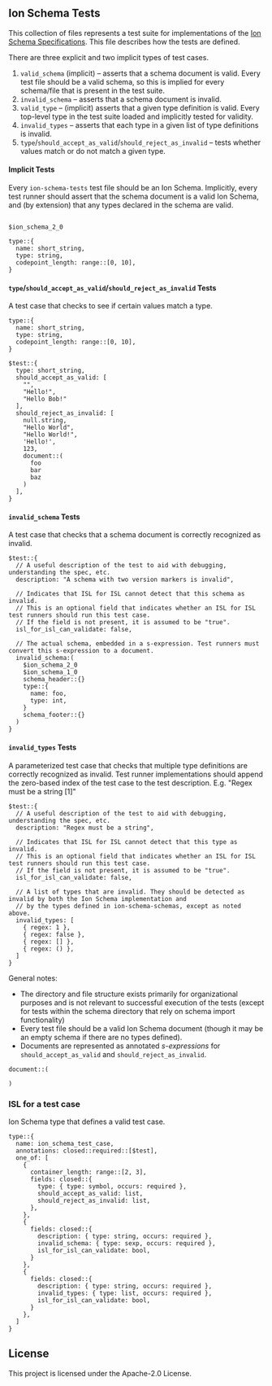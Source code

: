 ## Ion Schema Tests

This collection of files represents a test suite for implementations of the [Ion Schema Specifications](https://amzn.github.io/ion-schema/docs).
This file describes how the tests are defined.

There are three explicit and two implicit types of test cases.

1. `valid_schema` (implicit) – asserts that a schema document is valid.
    Every test file should be a valid schema, so this is implied for every schema/file that is present in the test suite.
2. `invalid_schema` – asserts that a schema document is invalid.
3. `valid_type` – (implicit) asserts that a given type definition is valid.
    Every top-level type in the test suite loaded and implicitly tested for validity. 
4. `invalid_types` – asserts that each type in a given list of type definitions is invalid.
5. `type`/`should_accept_as_valid`/`should_reject_as_invalid` – tests whether values match or do not match a given type.

#### Implicit Tests
Every `ion-schema-tests` test file should be an Ion Schema.
Implicitly, every test runner should assert that the schema document is a valid Ion Schema, and (by extension) that any types declared in the schema are valid.
```ion

$ion_schema_2_0

type::{
  name: short_string,
  type: string,
  codepoint_length: range::[0, 10],
}
```

#### `type`/`should_accept_as_valid`/`should_reject_as_invalid` Tests
A test case that checks to see if certain values match a type.
```ion
type::{
  name: short_string,
  type: string,
  codepoint_length: range::[0, 10],
}

$test::{
  type: short_string,
  should_accept_as_valid: [
    "",
    "Hello!",
    "Hello Bob!"
  ],
  should_reject_as_invalid: [
    null.string,
    "Hello World",
    "Hello World!",
    'Hello!',
    123,
    document::(
      foo
      bar
      baz
    )
  ],
}
```

#### `invalid_schema` Tests
A test case that checks that a schema document is correctly recognized as invalid.
```ion
$test::{
  // A useful description of the test to aid with debugging, understanding the spec, etc.
  description: "A schema with two version markers is invalid",

  // Indicates that ISL for ISL cannot detect that this schema as invalid. 
  // This is an optional field that indicates whether an ISL for ISL test runners should run this test case.
  // If the field is not present, it is assumed to be "true".
  isl_for_isl_can_validate: false,

  // The actual schema, embedded in a s-expression. Test runners must convert this s-expression to a document.
  invalid_schema:(
    $ion_schema_2_0
    $ion_schema_1_0
    schema_header::{}
    type::{
      name: foo,
      type: int,
    }
    schema_footer::{}
  )
}
```

#### `invalid_types` Tests
A parameterized test case that checks that multiple type definitions are correctly recognized as invalid.
Test runner implementations should append the zero-based index of the test case to the test description.
E.g. "Regex must be a string [1]"
```ion
$test::{
  // A useful description of the test to aid with debugging, understanding the spec, etc.
  description: "Regex must be a string",

  // Indicates that ISL for ISL cannot detect that this type as invalid. 
  // This is an optional field that indicates whether an ISL for ISL test runners should run this test case.
  // If the field is not present, it is assumed to be "true".
  isl_for_isl_can_validate: false,

  // A list of types that are invalid. They should be detected as invalid by both the Ion Schema implementation and
  // by the types defined in ion-schema-schemas, except as noted above.
  invalid_types: [
    { regex: 1 },
    { regex: false },
    { regex: [] },
    { regex: () },
  ]
}
```

General notes:
* The directory and file structure exists primarily for organizational purposes and is not relevant to successful execution of the tests (except for tests within the schema directory that rely on schema import functionality)
* Every test file should be a valid Ion Schema document (though it may be an empty schema if there are no types defined).
* Documents are represented as annotated _s-expressions_ for `should_accept_as_valid` and `should_reject_as_invalid`.
```ion
document::(
  
)
```

### ISL for a test case

Ion Schema type that defines a valid test case.

```ion
type::{
  name: ion_schema_test_case,
  annotations: closed::required::[$test],
  one_of: [
    {
      container_length: range::[2, 3],
      fields: closed::{
        type: { type: symbol, occurs: required },
        should_accept_as_valid: list,
        should_reject_as_invalid: list,
      },
    },
    {
      fields: closed::{
        description: { type: string, occurs: required },
        invalid_schema: { type: sexp, occurs: required },
        isl_for_isl_can_validate: bool,
      }
    },
    {
      fields: closed::{
        description: { type: string, occurs: required },
        invalid_types: { type: list, occurs: required },
        isl_for_isl_can_validate: bool,
      }
    },
  ]
}
```

## License

This project is licensed under the Apache-2.0 License.
